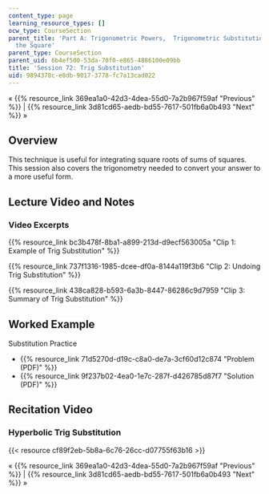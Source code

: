 ```yaml
---
content_type: page
learning_resource_types: []
ocw_type: CourseSection
parent_title: 'Part A: Trigonometric Powers,  Trigonometric Substitution and Completing
  the Square'
parent_type: CourseSection
parent_uid: 6b4ef500-53da-70f0-e865-4886100e09bb
title: 'Session 72: Trig Substitution'
uid: 9894378c-e8db-9017-3778-fc7a13cad022
---
```


« {{% resource_link 369ea1a0-42d3-4dea-55d0-7a2b967f59af "Previous" %}} | {{% resource_link 3d81cd65-aedb-bd55-7617-501fb6a0b493 "Next" %}} »

Overview
--------

This technique is useful for integrating square roots of sums of squares. This session also covers the trigonometry needed to convert your answer to a more useful form.

Lecture Video and Notes
-----------------------

### Video Excerpts

{{% resource_link bc3b478f-8ba1-a899-213d-d9ecf563005a "Clip 1: Example of Trig Substitution" %}}

{{% resource_link 737f1316-1985-dcee-df0a-8144a119f3b6 "Clip 2: Undoing Trig Substitution" %}}

{{% resource_link 438ca828-b593-6a3b-8447-86286c9d7959 "Clip 3: Summary of Trig Substitution" %}}

Worked Example
--------------

Substitution Practice

*   {{% resource_link 71d5270d-d19c-c8a0-de7a-3cf60d12c874 "Problem (PDF)" %}}
*   {{% resource_link 9f237b02-4ea0-1e7c-287f-d426785d87f7 "Solution (PDF)" %}}

Recitation Video
----------------

### Hyperbolic Trig Substitution

{{< resource cf89f2eb-5b8a-6c76-26cc-d07755f63b16 >}}

« {{% resource_link 369ea1a0-42d3-4dea-55d0-7a2b967f59af "Previous" %}} | {{% resource_link 3d81cd65-aedb-bd55-7617-501fb6a0b493 "Next" %}} »